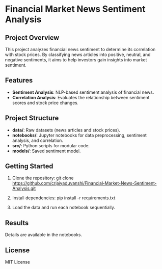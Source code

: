 # Financial Market News Sentiment Analysis

## Project Overview
This project analyzes financial news sentiment to determine its correlation with stock prices. By classifying news articles into positive, neutral, and negative sentiments, it aims to help investors gain insights into market sentiment.

## Features
- **Sentiment Analysis**: NLP-based sentiment analysis of financial news.
- **Correlation Analysis**: Evaluates the relationship between sentiment scores and stock price changes.

## Project Structure
- **data/**: Raw datasets (news articles and stock prices).
- **notebooks/**: Jupyter notebooks for data preprocessing, sentiment analysis, and correlation.
- **src/**: Python scripts for modular code.
- **models/**: Saved sentiment model.

## Getting Started
1. Clone the repository:
git clone https://github.com/crjaiyaduvanshi/Financial-Market-News-Sentiment-Analysis.git
2. Install dependencies:
pip install -r requirements.txt

3. Load the data and run each notebook sequentially.

## Results
Details are available in the notebooks.

## License
MIT License
